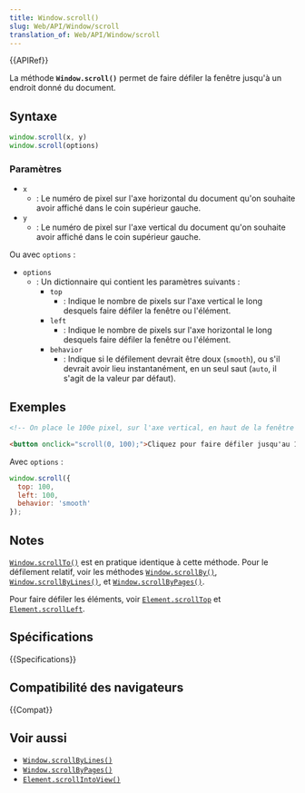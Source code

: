 ```yaml
---
title: Window.scroll()
slug: Web/API/Window/scroll
translation_of: Web/API/Window/scroll
---
```


{{APIRef}}

La méthode **`Window.scroll()`** permet de faire défiler la fenêtre jusqu'à un endroit donné du document.

## Syntaxe

```js
window.scroll(x, y)
window.scroll(options)
```

### Paramètres

- `x`
  - : Le numéro de pixel sur l'axe horizontal du document qu'on souhaite avoir affiché dans le coin supérieur gauche.
- `y`
  - : Le numéro de pixel sur l'axe vertical du document qu'on souhaite avoir affiché dans le coin supérieur gauche.

Ou avec `options`&nbsp;:

- `options`
  - : Un dictionnaire qui contient les paramètres suivants&nbsp;:
    - `top`
      - : Indique le nombre de pixels sur l'axe vertical le long desquels faire défiler la fenêtre ou l'élément.
    - `left`
      - : Indique le nombre de pixels sur l'axe horizontal le long desquels faire défiler la fenêtre ou l'élément.
    - `behavior`
      - : Indique si le défilement devrait être doux (`smooth`), ou s'il devrait avoir lieu instantanément, en un seul saut (`auto`, il s'agit de la valeur par défaut).

## Exemples

```html
<!-- On place le 100e pixel, sur l'axe vertical, en haut de la fenêtre -->

<button onclick="scroll(0, 100);">Cliquez pour faire défiler jusqu'au 100e pixel</button>
```

Avec `options`&nbsp;:

```js
window.scroll({
  top: 100,
  left: 100,
  behavior: 'smooth'
});
```

## Notes

[`Window.scrollTo()`](/fr/docs/Web/API/Window/scrollTo) est en pratique identique à cette méthode. Pour le défilement relatif, voir les méthodes [`Window.scrollBy()`](/fr/docs/Web/API/Window/scrollBy), [`Window.scrollByLines()`](/fr/docs/Web/API/Window/scrollByLines), et [`Window.scrollByPages()`](/fr/docs/Web/API/Window/scrollByPages).

Pour faire défiler les éléments, voir [`Element.scrollTop`](/fr/docs/Web/API/Element/scrollTop) et [`Element.scrollLeft`](/fr/docs/Web/API/Element/scrollLeft).

## Spécifications

{{Specifications}}

## Compatibilité des navigateurs

{{Compat}}

## Voir aussi

- [`Window.scrollByLines()`](/fr/docs/Web/API/Window/scrollByLines)
- [`Window.scrollByPages()`](/fr/docs/Web/API/Window/scrollByPages)
- [`Element.scrollIntoView()`](/fr/docs/Web/API/Element/scrollIntoView)
